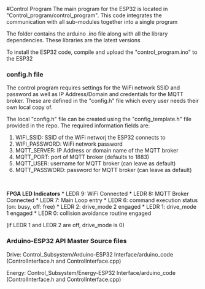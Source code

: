 #Control Program
The main program for the ESP32 is located in "Control_program/control_program". This code integrates the communication with all sub-modules together into a single program

The folder contains the arduino .ino file along with all the library dependencies. These libraries are the latest versions

To install the ESP32 code, compile and upload the "control_program.ino" to the ESP32

### config.h file
The control program requires settings for the WiFi network SSID and password as well as IP Address/Domain and credentials for the MQTT broker. These are defined in the "config.h" file which every user needs their own local copy of. 

The local "config.h" file can be created using the "config_template.h" file provided in the repo. The required information fields are: 
1) WIFI_SSID: SSID of the WiFi networj the ESP32 connects to
2) WIFI_PASSWORD: WiFi network password 
3) MQTT_SERVER: IP Address or domain name of the MQTT broker
4) MQTT_PORT: port of MQTT broker (defaults to 1883)
5) MQTT_USER: username for MQTT broker (can leave as default)
6) MQTT_PASSWORD: password for MQTT broker (can leave as default)
<br>

**FPGA LED Indicators**
    * LEDR 9: WiFi Connected
    * LEDR 8: MQTT Broker Connected
    * LEDR 7: Main Loop entry
    * LEDR 6: command execution status (on: busy, off: free)
    * LEDR 2: drive_mode 2 engaged
    * LEDR 1: drive_mode 1 engaged
    * LEDR 0: collision avoidance routine engaged

(if LEDR 1 and LEDR 2 are off, drive_mode is 0)
<br>
### Arduino-ESP32 API Master Source files
Drive: Control_Subsystem/Arduino-ESP32 Interface/arduino_code (ControlInterface.h and ControlInterface.cpp)

Energy: Control_Subsystem/Energy-ESP32 Interface/arduino_code (ControlInterface.h and ControlInterface.cpp)
